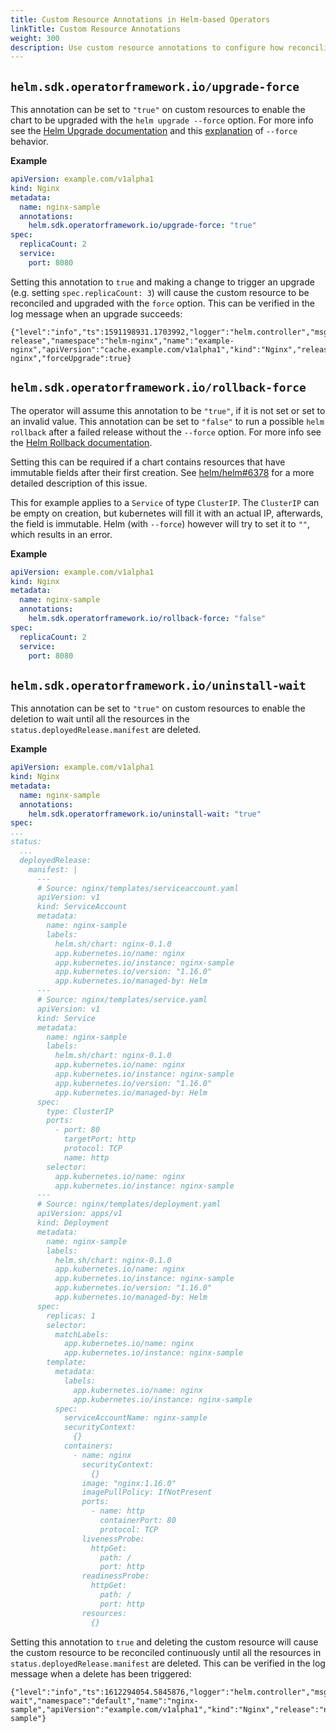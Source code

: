 ```yaml
---
title: Custom Resource Annotations in Helm-based Operators
linkTitle: Custom Resource Annotations
weight: 300
description: Use custom resource annotations to configure how reconciliation works.
---
```


## `helm.sdk.operatorframework.io/upgrade-force`

This annotation can be set to `"true"` on custom resources to enable the chart to be upgraded with the
`helm upgrade --force` option. For more info see the [Helm Upgrade documentation](https://helm.sh/docs/helm/helm_upgrade/)
and this [explanation](https://github.com/helm/helm/issues/7082#issuecomment-559558318) of `--force` behavior.

**Example**

```yaml
apiVersion: example.com/v1alpha1
kind: Nginx
metadata:
  name: nginx-sample
  annotations:
    helm.sdk.operatorframework.io/upgrade-force: "true"
spec:
  replicaCount: 2
  service:
    port: 8080
```

Setting this annotation to `true` and making a change to trigger an upgrade (e.g. setting `spec.replicaCount: 3`)
will cause the custom resource to be reconciled and upgraded with the `force` option. This can be verified in the
log message when an upgrade succeeds:

```
{"level":"info","ts":1591198931.1703992,"logger":"helm.controller","msg":"Upgraded release","namespace":"helm-nginx","name":"example-nginx","apiVersion":"cache.example.com/v1alpha1","kind":"Nginx","release":"example-nginx","forceUpgrade":true}
```

## `helm.sdk.operatorframework.io/rollback-force`

The operator will assume this annotation to be `"true"`, if it is not set or set to an invalid value.
This annotation can be set to `"false"` to run a possible `helm rollback` after a failed release
without the `--force` option. For more info see the [Helm Rollback documentation](https://helm.sh/docs/helm/helm_rollback/).

Setting this can be required if a chart contains resources that have immutable fields after their first creation.
See [helm/helm#6378](https://github.com/helm/helm/issues/6378#issuecomment-735812673) for a more detailed description
of this issue.

This for example applies to a `Service` of type `ClusterIP`. The `ClusterIP` can be empty on creation, but kubernetes will fill
it with an actual IP, afterwards, the field is immutable. Helm (with `--force`) however will try to set it to `""`, which
results in an error.

**Example**

```yaml
apiVersion: example.com/v1alpha1
kind: Nginx
metadata:
  name: nginx-sample
  annotations:
    helm.sdk.operatorframework.io/rollback-force: "false"
spec:
  replicaCount: 2
  service:
    port: 8080
```

## `helm.sdk.operatorframework.io/uninstall-wait`

This annotation can be set to `"true"` on custom resources to enable the deletion to wait until all the resources in the
`status.deployedRelease.manifest` are deleted. 

**Example**

```yaml
apiVersion: example.com/v1alpha1
kind: Nginx
metadata:
  name: nginx-sample
  annotations:
    helm.sdk.operatorframework.io/uninstall-wait: "true"
spec:
...
status:
  ...
  deployedRelease:
    manifest: |
      ---
      # Source: nginx/templates/serviceaccount.yaml
      apiVersion: v1
      kind: ServiceAccount
      metadata:
        name: nginx-sample
        labels:
          helm.sh/chart: nginx-0.1.0
          app.kubernetes.io/name: nginx
          app.kubernetes.io/instance: nginx-sample
          app.kubernetes.io/version: "1.16.0"
          app.kubernetes.io/managed-by: Helm
      ---
      # Source: nginx/templates/service.yaml
      apiVersion: v1
      kind: Service
      metadata:
        name: nginx-sample
        labels:
          helm.sh/chart: nginx-0.1.0
          app.kubernetes.io/name: nginx
          app.kubernetes.io/instance: nginx-sample
          app.kubernetes.io/version: "1.16.0"
          app.kubernetes.io/managed-by: Helm
      spec:
        type: ClusterIP
        ports:
          - port: 80
            targetPort: http
            protocol: TCP
            name: http
        selector:
          app.kubernetes.io/name: nginx
          app.kubernetes.io/instance: nginx-sample
      ---
      # Source: nginx/templates/deployment.yaml
      apiVersion: apps/v1
      kind: Deployment
      metadata:
        name: nginx-sample
        labels:
          helm.sh/chart: nginx-0.1.0
          app.kubernetes.io/name: nginx
          app.kubernetes.io/instance: nginx-sample
          app.kubernetes.io/version: "1.16.0"
          app.kubernetes.io/managed-by: Helm
      spec:
        replicas: 1
        selector:
          matchLabels:
            app.kubernetes.io/name: nginx
            app.kubernetes.io/instance: nginx-sample
        template:
          metadata:
            labels:
              app.kubernetes.io/name: nginx
              app.kubernetes.io/instance: nginx-sample
          spec:
            serviceAccountName: nginx-sample
            securityContext:
              {}
            containers:
              - name: nginx
                securityContext:
                  {}
                image: "nginx:1.16.0"
                imagePullPolicy: IfNotPresent
                ports:
                  - name: http
                    containerPort: 80
                    protocol: TCP
                livenessProbe:
                  httpGet:
                    path: /
                    port: http
                readinessProbe:
                  httpGet:
                    path: /
                    port: http
                resources:
                  {}
```

Setting this annotation to `true` and deleting the custom resource will cause the custom resource to be reconciled
continuously until all the resources in `status.deployedRelease.manifest` are deleted. This can be verified in the
log message when a delete has been triggered:

```
{"level":"info","ts":1612294054.5845876,"logger":"helm.controller","msg":"Uninstall wait","namespace":"default","name":"nginx-sample","apiVersion":"example.com/v1alpha1","kind":"Nginx","release":"nginx-sample"}

```
